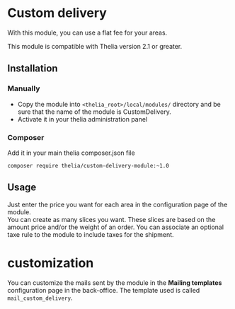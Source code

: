 # Custom delivery

With this module, you can use a flat fee for your areas.

This module is compatible with Thelia version 2.1 or greater. 

## Installation

### Manually

* Copy the module into ```<thelia_root>/local/modules/``` directory and be sure that the name of the module is CustomDelivery.
* Activate it in your thelia administration panel

### Composer

Add it in your main thelia composer.json file

```
composer require thelia/custom-delivery-module:~1.0
```

## Usage

Just enter the price you want for each area in the configuration page of the module.  
You can create as many slices you want. These slices are based on the amount price and/or the weight of an order. You 
can associate an optional taxe rule to the module to include taxes for the shipment.    


# customization 

You can customize the mails sent by the module in the **Mailing templates** configuration page in the back-office. The
 template used is called `mail_custom_delivery`.
